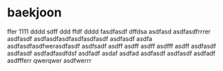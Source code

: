 # baekjoon
ffer
1111
dddd
sdff
ddd
ffdf
dddd
fasdfasdf
dffdsa
asdfasd
asdfasdfrrrer
asdfasdf
asdfasdfasdfasdfasdfasdf
asdfasdf
asdfa
asdfasdfasdfwerasdfasdf
asdfsadf
asdff
asdff
asdff
asdfff
asdff
asdfasdf
asdfasdf
asdfadfasdfdsf
asdfadf
asdaf
asdfad
asdfasdf
asdfasdf
asdfadf
asdffferr
qwerqwer
asdfwerrr
